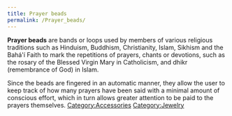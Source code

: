 ```yaml
---
title: Prayer beads
permalink: /Prayer_beads/
---
```


**Prayer beads** are bands or loops used by members of various religious
traditions such as Hinduism, Buddhism, Christianity, Islam, Sikhism and
the Bahá'í Faith to mark the repetitions of prayers, chants or
devotions, such as the rosary of the Blessed Virgin Mary in Catholicism,
and dhikr (remembrance of God) in Islam.

Since the beads are fingered in an automatic manner, they allow the user
to keep track of how many prayers have been said with a minimal amount
of conscious effort, which in turn allows greater attention to be paid
to the prayers themselves.
[Category:Accessories](/Category:Accessories "wikilink")
[Category:Jewelry](/Category:Jewelry "wikilink")